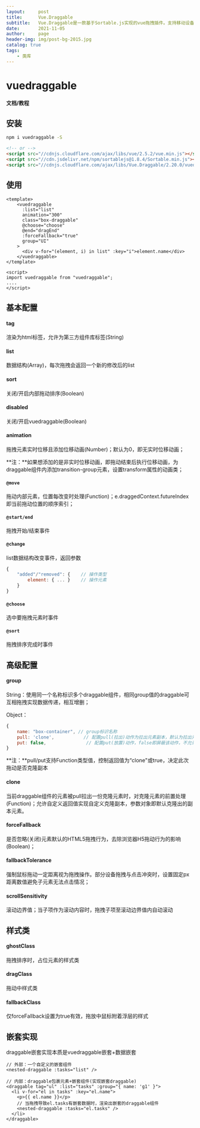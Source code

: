 ```yaml
---
layout:     post
title:      Vue.Draggable
subtitle:   Vue.Draggable是一款基于Sortable.js实现的vue拖拽插件。支持移动设备、拖拽和选择文本、智能滚动，可以在不同列表间拖拽、不依赖jQuery为基础、vue 2过渡动画兼容、支持撤销操作.
date:       2021-11-05
author:     page
header-img: img/post-bg-2015.jpg
catalog: true
tags:
    - 类库
---
```


# vuedraggable

**文档/教程**

[官方文档]: https://github.com/SortableJS/Vue.Draggable#readme
[中文文档]: https://www.itxst.com/vue-draggable/tutorial.html
[推荐文章]: https://www.jianshu.com/p/03f0f58f84cc

## 安装

```sh
npm i vuedraggable -S
```

```html
<!-- or -->
<script src="//cdnjs.cloudflare.com/ajax/libs/vue/2.5.2/vue.min.js"></script>
<script src="//cdn.jsdelivr.net/npm/sortablejs@1.8.4/Sortable.min.js"></script>
<script src="//cdnjs.cloudflare.com/ajax/libs/Vue.Draggable/2.20.0/vuedraggable.umd.min.js"></script>
```

## 使用

```vue
<template>
    <vuedraggable
      :list="list"
      animation="300"
      class="box-draggable"
      @choose="choose"
      @end="dragEnd"
      :forceFallback="true"
      group="UI"
    >
      <div v-for="(element, i) in list" :key="i">element.name</div>
    </vuedraggable>
</template>

<script>
import vuedraggable from "vuedraggable";
....
</script>
```

## 基本配置

#### tag

渲染为html标签，允许为第三方组件库标签(String)

#### list

数据结构(Array)，每次拖拽会返回一个新的修改后的list

#### sort

关闭/开启内部拖动排序(Boolean)

#### disabled

关闭/开启vuedraggable(Boolean)

#### animation

拖拽元素实时位移且添加位移动画(Number)；默认为0，即无实时位移动画；

**注：**如果想添加的是非实时位移动画，即拖动结束后执行位移动画，为draggable组件内添加transition-group元素，设置transform属性的动画类；

#### ```@move```

拖动内部元素，位置每改变时处理(Function)；e.draggedContext.futureIndex即当前拖动位置的顺序索引；

#### ```@start/end```

拖拽开始/结束事件

#### ```@change```

list数据结构改变事件，返回参数

```js
{
    "added"/"removed": {    // 操作类型
        element: { ... }    // 操作元素
    }
}
```

#### ```@choose```

选中要拖拽元素时事件

#### ```@sort```

拖拽排序完成时事件

## 高级配置

#### group

String：使用同一个名称标识多个draggable组件，相同group值的draggable可互相拖拽实现数据传递，相互增删；

Object：

```js
{
    name: "box-container", // group标识名称
    pull: 'clone',           // 配置pull(拉出)动作为拉出元素副本，默认为拉出元素本身
    put: false,               // 配置put(放置)动作，false即屏蔽该动作，不允许放置其他元素
}
```

**注：**pull/put支持Function类型值，控制返回值为“clone"或true，决定此次拖动是否克隆副本

#### clone

当前draggable组件的元素被pull拉出一份克隆元素时，对克隆元素的前置处理(Function)；允许自定义返回值实现自定义克隆副本，参数对象即默认克隆出的副本元素。

#### forceFallback

是否忽略(关闭)元素默认的HTML5拖拽行为，去除浏览器H5拖动行为的影响(Boolean)；

#### fallbackTolerance

强制鼠标拖动一定距离视为拖拽操作。部分设备拖拽与点击冲突时，设置固定px距离数值避免子元素无法点击情况；

#### scrollSensitivity

滚动边界值；当子项作为滚动内容时，拖拽子项至滚动边界值内自动滚动

## 样式类

#### ghostClass

拖拽排序时，占位元素的样式类

#### dragClass

拖动中样式类

#### fallbackClass

仅forceFallback设置为true有效，拖放中鼠标附着浮层的样式

## 嵌套实现

draggable嵌套实现本质是vuedraggable嵌套+数据嵌套

```vue
// 外部：一个自定义的嵌套组件
<nested-draggable :tasks="list" />
```

```vue
// 内部：draggable包裹元素+嵌套组件(实现嵌套draggable)
<draggable tag="ul" :list="tasks" :group="{ name: 'g1' }">
  <li v-for="el in tasks" :key="el.name">
    <p>{{ el.name }}</p>
    // 当拖拽导致el.tasks有嵌套数据时，渲染出嵌套的draggable组件
    <nested-draggable :tasks="el.tasks" />
  </li>
</draggable>
```
